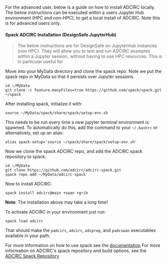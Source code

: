 
For the advanced user, below is a guide on how to install ADCIRC locally.
The below instructions can be executed within a users Jupyter Hub environment (HPC and non-HPC), to get a local install of ADCIRC.
Note this is for advanced users only.

#### Spack ADCIRC Installation (DesignSafe JupyterHub)

> The below instructions are for DesignSafe on JupyterHub instances (non HPC). They will allow you to test and run ADCIRC examples within a Jupyter session, without having to use HPC resources. This is in particular useful for


Move into your MyData directory and clone the spack repo. Note we put the spack repo in MyData so that it persists over Jupyter sessions.

```shell
cd ~/MyData
git clone -c feature.manyFiles=true https://github.com/spack/spack.git ~/spack
```

After installing spack, initialize it with:

```shell
source ~/MyData/spack/share/spack/setup-env.sh
```

This needs to be run every time a new jupyter terminal environment is spawned. To automatically do this, add the command to your `~/.bashrc` or alternatively, set up an alias:

```shell
alias spack-setup='source ~/spack/share/spack/setup-env.sh'
```

Now we clone the spack ADCIRC repo, and add the ADCIRC spack repository to spack.

```shell
cd ~/MyData
git clone https://github.com/adcirc/adcirc-spack.git 
spack repo add ~/MyData/adcirc-spack
```

Now to install ADCIRC:

```shell
spack install adcirc@main +swan +grib
```

**Note**: The installation above may take a long time!

To activate ADCIRC in your environment just run:

```shell
spack load adcirc
```

That should make the `padcirc`, `adcirc`, `adcprep`, and `padcswan` executablex available in your path.

For more information on how to use spack see the [documentation](https://spack.readthedocs.io/en/latest/index.html)
For more information on ADCIRC's spack repository and build options, see the [ADCIRC Spack Repository](https://github.com/adcirc/adcirc-spack)
